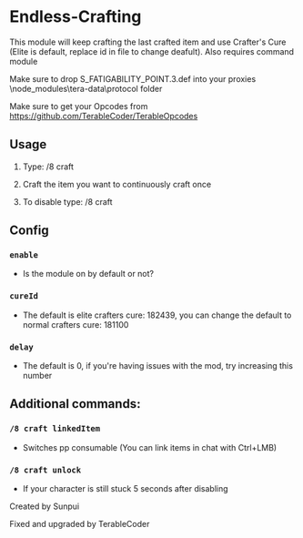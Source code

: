 # Endless-Crafting

This module will keep crafting the last crafted item and use Crafter's Cure (Elite is default, replace id in file to change deafult). 
Also requires command module

Make sure to drop S_FATIGABILITY_POINT.3.def into your proxies \node_modules\tera-data\protocol folder

Make sure to get your Opcodes from https://github.com/TerableCoder/TerableOpcodes

## Usage
1. Type: /8 craft

2. Craft the item you want to continuously craft once

3. To disable type: /8 craft

## Config
### `enable`
- Is the module on by default or not?
### `cureId`
- The default is elite crafters cure: 182439, you can change the default to normal crafters cure: 181100
### `delay`
- The default is 0, if you're having issues with the mod, try increasing this number

## Additional commands:
### `/8 craft linkedItem` 
- Switches pp consumable (You can link items in chat with Ctrl+LMB)

### `/8 craft unlock` 
- If your character is still stuck 5 seconds after disabling

Created by Sunpui

Fixed and upgraded by TerableCoder